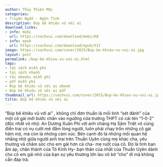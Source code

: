 ```yaml
---
author: Thủy Thiên Mặc
categories:
- Truyện Ngắn - Ngôn Tình
description: Búp bê khiêu vũ với ai
download_links:
- info: mobi
  url: https://sachvui.com/download/mobi/68
- info: epub
  url: https://sachvui.com/download/epub/517
image: https://sachvui.com/cover/2015/Bup-be-khieu-vu-voi-ai.jpg
layout: post
permalink: /bup-be-khieu-vu-voi-ai.html
tags:
- tải sách miễn phí
- tải sách nhanh
- tải ebooks miễn phí
- pdf miễn phí
- Búp bê khiêu vũ với ai ebook
- Búp bê khiêu vũ với ai pdf
thumbnail_url: https://sachvui.com/cover/2015/Bup-be-khieu-vu-voi-ai.jpg
title: Búp bê khiêu vũ với ai
---
```


 <div class="item-desc text-justify"> “Búp bê khiêu vũ với ai” , không chỉ đơn thuần là mối tình “sét đánh” của một cô gái mới bước chân vào ngưỡng cửa trường THPT có cái tên “1-0-2” (độc nhất vô nhị): An Dương Xuân Phi với anh chàng Hạ Sâm Triệt vô cùng điển trai có nụ cười mê đắm lòng người, luôn phải chạy trốn những cô gái hâm mộ, mà còn là những cảm xúc. Bên cạnh đó là những mối quan hệ nhằng nhịt giữa người anh trai trên Thuần Uyên cùng mẹ khác cha, yêu thương và chăm sóc cho em gái hơn cả cha- mẹ ruột của cô. Đó là tình bạn ấm áp, chân thành của Tô Kính Hy- bạn thân của nhất của Thuần Uyên dành cho cô em gái nhỏ của bạn sự yêu thương lớn lao vô bờ “cho” đi mà không cần đáp trả. </div>